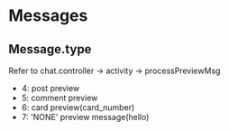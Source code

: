 # Messages

## Message.type

Refer to chat.controller -> activity -> processPreviewMsg

- 4: post preview
- 5: comment preview
- 6: card preview(card_number)
- 7: 'NONE' preview message(hello)

